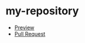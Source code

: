 # my-repository
- [Preview](https://achervona.github.io/my-repositor/)
- [Pull Request](https://github.com/achervona/my-repository/pull/1/files)
